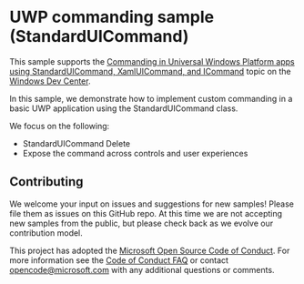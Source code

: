 ﻿﻿<!--
category: CustomUserInteractions
-->
# UWP commanding sample (StandardUICommand)

This sample supports the [Commanding in Universal Windows Platform apps using StandardUICommand, XamlUICommand, and ICommand](https://docs.microsoft.com/windows/uwp/design/controls-and-patterns/commanding) topic on the [Windows Dev Center](https://developer.microsoft.com/en-us/windows).

In this sample, we demonstrate how to implement custom commanding in a basic UWP application using the StandardUICommand class. 

We focus on the following:
* StandardUICommand Delete
* Expose the command across controls and user experiences

## Contributing

We welcome your input on issues and suggestions for new samples! Please file them as issues on this GitHub repo.  At this time we are not accepting new samples from the public, but please check back as we evolve our contribution model.

This project has adopted the [Microsoft Open Source Code of Conduct](https://opensource.microsoft.com/codeofconduct/). For more information see the [Code of Conduct FAQ](https://opensource.microsoft.com/codeofconduct/faq/) or contact [opencode@microsoft.com](mailto:opencode@microsoft.com) with any additional questions or comments.